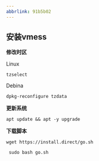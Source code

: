 ```yaml
---
abbrlink: 91b5b02
---
```

##  安装vmess

**修改时区**

Linux

`tzselect`

Debina

`dpkg-reconfigure tzdata`

**更新系统**

```
apt update && apt -y upgrade
```

**下载脚本**

```
wget https://install.direct/go.sh
```

```
 sudo bash go.sh
```